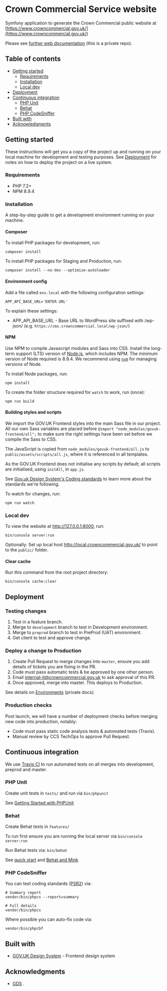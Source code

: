 # Crown Commercial Service website

Symfony application to generate the Crown Commercial public website at [https://www.crowncommercial.gov.uk/](https://www.crowncommercial.gov.uk/)

Please see [further web documentation](https://github.com/Crown-Commercial-Service/ccsweb-docs/tree/master/web) (this is a private repo).

## Table of contents

- [Getting started](#getting-started)
  - [Requirements](#requirements)
  - [Installation](#installation)
  - [Local dev](#local-dev)
- [Deployment](#deployment)
- [Continuous integration](#continuous-integration)
  - [PHP Unit](#php-unit)
  - [Behat](#behat)
  - [PHP CodeSniffer](#php-codesniffer)
- [Built with](#built-with)
- [Acknowledgments](#acknowledgments)

## Getting started

These instructions will get you a copy of the project up and running on your local machine for development and testing purposes. See [Deployment](#deployment) for notes on how to deploy the project on a live system.

### Requirements

* PHP 7.2+
* NPM 8.9.4

### Installation

A step-by-step guide to get a development environment running on your machine.

#### Composer

To install PHP packages for development, run:

```
composer install
```

To install PHP packages for Staging and Production, run:

```
composer install --no-dev --optimize-autoloader
```

#### Environment config

Add a file called `env.local` with the following configuration settings:

```
APP_API_BASE_URL='ENTER URL'
```

To explain these settings:

* APP_API_BASE_URL - Base URL to WordPress site suffixed with /wp-json/ (e.g. `https://cms.crowncommercial.local/wp-json/`)

#### NPM
Use NPM to compile Javascript modules and Sass into CSS. Install the long-term support (LTS) version of [Node.js](https://nodejs.org/en/), which includes NPM. The minimum version of Node required is 8.9.4. We recommend using [`nvm`](https://github.com/creationix/nvm) for managing versions of Node.

To install Node packages, run:

```
npm install
```

To create the folder structure required for `watch` to work, run (once):

```
npm run build
```

#### Building styles and scripts

We import the GOV.UK Frontend styles into the main Sass file in our project. All our own Sass variables are placed before `@import "node_modules/govuk-frontend/all";` to make sure the right settings have been set before we compile the Sass to CSS.

The JavaScript is copied from `node_modules/govuk-frontend/all.js` to `public/assets/scripts/all.js`, where it is referenced in all templates.

As the GOV.UK Frontend does not initialise any scripts by default; all scripts are initialised, using `initAll`, in `app.js`.

See [Gov.uk Design System's Coding standards](https://github.com/alphagov/govuk-frontend/tree/master/docs/contributing/coding-standards) to learn more about the standards we're following.

To watch for changes, run:

```
npm run watch
```

### Local dev

To view the website at http://127.0.0.1:8000, run:

```
bin/console server:run
```

Optionally: Set up local host http://local.crowncommercial.gov.uk/ to point to the `public/` folder.

#### Clear cache

Run this command from the root project directory:

```
bin/console cache:clear
```

## Deployment

### Testing changes

1. Test in a feature branch.
2. Merge to `development` branch to test in Development environment.
3. Merge to `preprod` branch to test in PreProd (UAT) environment.
4. Get client to test and approve change.

### Deploy a change to Production

1. Create Pull Request to merge changes into `master`, ensure you add details of tickets you are fixing in the PR.
2. Code must pass automatic tests & be approved by one other person.
3. Email internal-it@crowncommercial.gov.uk to ask approval of this PR.
4. Once approved, merge into master. This deploys to Production. 

See details on [Environments](https://github.com/Crown-Commercial-Service/ccsweb-docs/blob/master/web/ENVIRONMENTS.md) (private docs).

### Production checks

Post launch, we will have a number of deployment checks before merging new code into production, notably:

* Code must pass static code analysis tests & automated tests (Travis).
* Manual review by CCS TechOps to approve Pull Request.

## Continuous integration

We use [Travis CI](https://travis-ci.org/Crown-Commercial-Service/ccs-frontend) to run automated tests on all merges into development, preprod and master. 

### PHP Unit

Create unit tests in `tests/` and run via `bin/phpunit`

See [Getting Started with PHPUnit](https://phpunit.de/getting-started/phpunit-7.html)

### Behat

Create Behat tests in `features/`
 
To run first ensure you are running the local server via `bin/console server:run`

Run Behat tests via: `bin/behat` 

See [quick start](http://docs.behat.org/en/latest/quick_start.html) and [Behat and Mink](http://docs.behat.org/en/v2.5/cookbook/behat_and_mink.html)

### PHP CodeSniffer

You can test coding standards ([PSR2](https://www.php-fig.org/psr/psr-2/)) via:

```
# Summary report
vendor/bin/phpcs --report=summary

# Full details
vendor/bin/phpcs
```

Where possible you can auto-fix code via:

```
vendor/bin/phpcbf
```

## Built with

* [GOV.UK Design System](https://design-system.service.gov.uk/) - Frontend design system

## Acknowledgments

* [GDS](https://www.gov.uk/government/organisations/government-digital-service)
.
